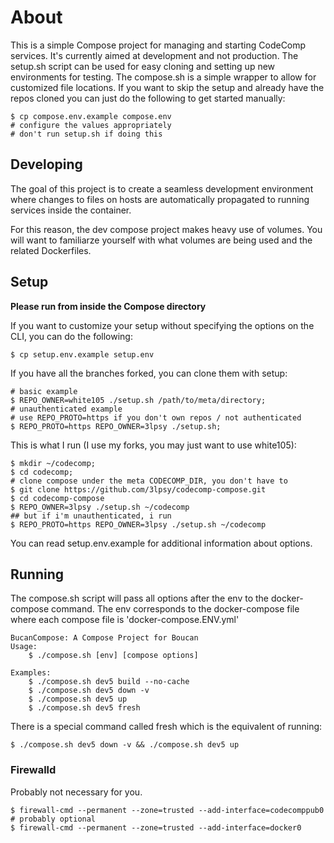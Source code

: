 # About

This is a simple Compose project for managing and starting CodeComp services. It's currently aimed at development and not production. The setup.sh script can be used for easy cloning and setting up new environments for testing. The compose.sh is a simple wrapper to allow for customized file locations. If you want to skip the setup and already have the repos cloned you can just do the following to get started manually:

```
$ cp compose.env.example compose.env
# configure the values appropriately
# don't run setup.sh if doing this
```

## Developing

The goal of this project is to create a seamless development environment where changes to files on hosts are automatically propagated to running services inside the container.

For this reason, the dev compose project makes heavy use of volumes. You will want to familiarze yourself with what volumes are being used and the related Dockerfiles.

## Setup

**Please run from inside the Compose directory**

If you want to customize your setup without specifying the options on the CLI, you can do the following:

```
$ cp setup.env.example setup.env
```

If you have all the branches forked, you can clone them with setup:

```
# basic example
$ REPO_OWNER=white105 ./setup.sh /path/to/meta/directory;
# unauthenticated example
# use REPO_PROTO=https if you don't own repos / not authenticated
$ REPO_PROTO=https REPO_OWNER=3lpsy ./setup.sh;
```

This is what I run (I use my forks, you may just want to use white105):

```
$ mkdir ~/codecomp;
$ cd codecomp;
# clone compose under the meta CODECOMP_DIR, you don't have to
$ git clone https://github.com/3lpsy/codecomp-compose.git
$ cd codecomp-compose
$ REPO_OWNER=3lpsy ./setup.sh ~/codecomp
## but if i'm unauthenticated, i run
$ REPO_PROTO=https REPO_OWNER=3lpsy ./setup.sh ~/codecomp
```

You can read setup.env.example for additional information about options.

## Running

The compose.sh script will pass all options after the env to the docker-compose command. The env corresponds to the docker-compose file where each compose file is 'docker-compose.ENV.yml'

```
BucanCompose: A Compose Project for Boucan
Usage:
    $ ./compose.sh [env] [compose options]

Examples:
    $ ./compose.sh dev5 build --no-cache
    $ ./compose.sh dev5 down -v
    $ ./compose.sh dev5 up
    $ ./compose.sh dev5 fresh
```

There is a special command called fresh which is the equivalent of running:

```
$ ./compose.sh dev5 down -v && ./compose.sh dev5 up
```

### Firewalld

Probably not necessary for you.

```
$ firewall-cmd --permanent --zone=trusted --add-interface=codecomppub0
# probably optional
$ firewall-cmd --permanent --zone=trusted --add-interface=docker0
```
